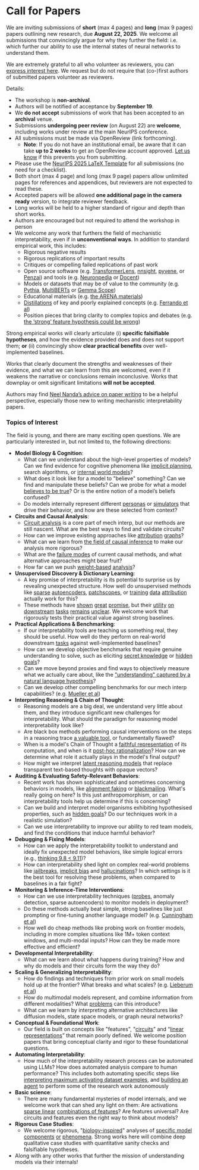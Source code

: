 # Call for Papers
We are inviting submissions of **short** (max 4 pages) and **long** (max 9 pages) papers outlining new research, due **August 22, 2025**. We welcome all submissions that convincingly argue for why they further the field: i.e. which further our ability to use the internal states of neural networks to understand them. 

We are extremely grateful to all who volunteer as reviewers, you can [express interest here](https://www.google.com/url?q=https://docs.google.com/forms/d/e/1FAIpQLSdiw1SJllzoTz_nqzDTzTOGb9DV3W_truQyh-WvYj_QGIi7Mg/viewform?usp%3Ddialog&sa=D&source=editors&ust=1752660639768164&usg=AOvVaw3FIM0175_MM_1lk3gjOViS). We request but do not require that (co-)first authors of submitted papers volunteer as reviewers. 

Details: 
* The workshop is **non-archival**.
* Authors will be notified of acceptance by **September 19**.
* We **do not accept** submissions of work that has been accepted to an **archival** venue.
* Submissions **undergoing peer review** (on August 22) are **welcome**, including works under review at the main NeurIPS conference.
* All submissions must be made via OpenReview (link forthcoming).
  * **Note**: If you do not have an institutional email, be aware that it can take **up to 2 weeks** to get an OpenReview account approved. [Let us know](mailto:neurips2025@mechinterpworkshop.com) if this prevents you from submitting.
* Please use the [NeurIPS 2025 LaTeX Template](https://www.google.com/url?q=https://media.neurips.cc/Conferences/NeurIPS2025/Styles.zip&sa=D&source=editors&ust=1752660639770628&usg=AOvVaw1jYTmCnMt2sjSwnhPmcUxf) for all submissions (no need for a checklist).
* Both short (max 4 page) and long (max 9 page) papers allow unlimited pages for references and appendices, but reviewers are not expected to read these.
* Accepted papers will be allowed **one additional page in the camera ready** version, to integrate reviewer feedback.
* Long works will be held to a higher standard of rigour and depth than short works.
* Authors are encouraged but not required to attend the workshop in person
* We welcome any work that furthers the field of mechanistic interpretability, even if in **unconventional ways**. In addition to standard empirical work, this includes:
  * Rigorous negative results
  * Rigorous replications of important results
  * Critiques or compelling failed replications of past work
  * Open source software (e.g. [TransformerLens](https://www.google.com/url?q=https://github.com/neelnanda-io/TransformerLens&sa=D&source=editors&ust=1752660639772812&usg=AOvVaw3RcZrZ5kASawSV5DFXbdwZ), [nnsight](https://www.google.com/url?q=https://github.com/ndif-team/nnsight&sa=D&source=editors&ust=1752660639772969&usg=AOvVaw1iWsvp8vAhZHs4791a_uD_), [pyvene](https://www.google.com/url?q=https://github.com/stanfordnlp/pyvene/tree/main/pyvene/models/mlp&sa=D&source=editors&ust=1752660639773097&usg=AOvVaw1ZiwJW6OW5J4z_YgEZ0WSB), or [Penzai](https://www.google.com/url?q=https://github.com/google-deepmind/penzai&sa=D&source=editors&ust=1752660639773243&usg=AOvVaw3uBuTAZiu1kPhYBIb3SVzq)) and tools (e.g. [Neuronpedia](https://www.google.com/url?q=http://neuronpedia.org&sa=D&source=editors&ust=1752660639773392&usg=AOvVaw1pomKMwYyiN9BkJ8CLb_06) or [Docent](https://www.google.com/url?q=https://transluce.org/introducing-docent&sa=D&source=editors&ust=1752660639773539&usg=AOvVaw14zNjFQpJQ37X3b6suXhND))
  * Models or datasets that may be of value to the community (e.g. [Pythia](https://www.google.com/url?q=https://arxiv.org/abs/2304.01373&sa=D&source=editors&ust=1752660639773831&usg=AOvVaw0K3lwq3vzQkFYG9AJqbksh), [MultiBERTs](https://www.google.com/url?q=https://arxiv.org/abs/2106.16163&sa=D&source=editors&ust=1752660639773950&usg=AOvVaw3-nWMkBe1fb8rxe8reDvp8) or [Gemma Scope](https://www.google.com/url?q=https://arxiv.org/abs/2408.05147&sa=D&source=editors&ust=1752660639774072&usg=AOvVaw1x51WGtlv7eS6fRvIiLHcZ))
  * Educational materials (e.g. [the ARENA materials](https://www.google.com/url?q=https://arena3-chapter1-transformer-interp.streamlit.app/&sa=D&source=editors&ust=1752660639774337&usg=AOvVaw1ycVbQceGki9IdFXogw0Vi))
  * [Distillations](https://www.google.com/url?q=https://distill.pub/2017/research-debt/&sa=D&source=editors&ust=1752660639774528&usg=AOvVaw3B_KcruKx_uW1gXKlpTu65) of key and poorly explained concepts (e.g. [Ferrando et al](https://www.google.com/url?q=https://arxiv.org/abs/2405.00208&sa=D&source=editors&ust=1752660639774753&usg=AOvVaw28VezZGS732VCjFz2fFdL8))
  * Position pieces that bring clarity to complex topics and debates (e.g. [the ‘strong’ feature hypothesis could be wrong](https://www.google.com/url?q=https://www.alignmentforum.org/posts/tojtPCCRpKLSHBdpn/the-strong-feature-hypothesis-could-be-wrong&sa=D&source=editors&ust=1752660639775209&usg=AOvVaw0bgVzNKMjeZ-4J-tHVVnGE))

Strong empirical works will clearly articulate (i) **specific falsifiable hypotheses**, and how the evidence provided does and does not support them; **or** (ii) convincingly show **clear practical benefits** over well-implemented baselines. 

Works that clearly document the strengths and weaknesses of their evidence, and what we can learn from this are welcomed, even if it weakens the narrative or conclusions remain inconclusive. Works that downplay or omit significant limitations **will not be accepted**. 

Authors may find [Neel Nanda’s advice on paper writing](https://www.google.com/url?q=https://www.alignmentforum.org/posts/eJGptPbbFPZGLpjsp/highly-opinionated-advice-on-how-to-write-ml-papers&sa=D&source=editors&ust=1752660639776831&usg=AOvVaw1n-yXuqKdqoONjkpmo4861) to be a helpful perspective, especially those new to writing mechanistic interpretability papers. 
### Topics of Interest
The field is young, and there are many exciting open questions. We are particularly interested in, but not limited to, the following directions: 
* **Model Biology & Cognition**:
  * What can we understand about the high-level properties of models? Can we find evidence for cognitive phenomena like [implicit planning](https://www.google.com/url?q=https://transformer-circuits.pub/2025/attribution-graphs/biology.html%23dives-poems&sa=D&source=editors&ust=1752660639778085&usg=AOvVaw18C2ktAP3zY-75c1vYAomJ), search algorithms, or [internal world models](https://www.google.com/url?q=https://arxiv.org/abs/2210.13382&sa=D&source=editors&ust=1752660639778297&usg=AOvVaw3QpefdnXBxixvOkWm-_YF7)?
  * What does it look like for a model to "believe" something? Can we find and manipulate these beliefs? Can we probe for what a model [believes to be true](https://www.google.com/url?q=https://arxiv.org/abs/2310.06824&sa=D&source=editors&ust=1752660639778708&usg=AOvVaw0Ku3iOLsC8SGnmHLCuTzZ8)? Or is the entire notion of a model’s beliefs confused?
  * Do models internally represent different [personas](https://www.google.com/url?q=https://arxiv.org/abs/2406.12094&sa=D&source=editors&ust=1752660639779047&usg=AOvVaw1IO58z8TvrwXHfF-Atp6BY) or [simulators](https://www.google.com/url?q=https://www.nature.com/articles/s41586-023-06647-8&sa=D&source=editors&ust=1752660639779180&usg=AOvVaw0xVyWaRIRp40nZTo7D9Pip) that drive their behavior, and how are these selected from context?
* **Circuits and Causal Analysis**:
  * [Circuit analysis](https://www.google.com/url?q=https://distill.pub/2020/circuits/zoom-in/&sa=D&source=editors&ust=1752660639779622&usg=AOvVaw043bqJIJ8hXhkrX5HqJhnI) is a core part of mech interp, but our methods are still nascent. What are the best ways to find and validate circuits?
  * How can we improve existing approaches like [attribution](https://www.google.com/url?q=https://arxiv.org/abs/2406.11944&sa=D&source=editors&ust=1752660639780070&usg=AOvVaw28Kji7NMuHEP5W-Y5goojs) [graphs](https://www.google.com/url?q=https://transformer-circuits.pub/2025/attribution-graphs/methods.html&sa=D&source=editors&ust=1752660639780204&usg=AOvVaw2dUQqBmiVC5SuetRkgTnj5)?
  * What can we learn from [the field of causal inference](https://www.google.com/url?q=https://arxiv.org/abs/2407.04690&sa=D&source=editors&ust=1752660639780483&usg=AOvVaw0lHHqwkb8MiTMCD642bt7C) to make our analysis more rigorous?
  * What are the [failure modes](https://www.google.com/url?q=https://arxiv.org/abs/2307.15771&sa=D&source=editors&ust=1752660639780764&usg=AOvVaw37EJ6R0dTSNQ_B6yUSkpSF) of current causal methods, and what alternative approaches might bear fruit?
  * How far can we push [weight-based](https://www.google.com/url?q=https://arxiv.org/abs/2301.05217&sa=D&source=editors&ust=1752660639781102&usg=AOvVaw2uHS1yYglcBXgy3lbWRzwo) [analysis](https://www.google.com/url?q=https://arxiv.org/abs/2410.08417&sa=D&source=editors&ust=1752660639781215&usg=AOvVaw0VFDjpgagM1thQEQNkfLQs)?
* **Unsupervised Discovery & Dictionary Learning**:
  * A key promise of interpretability is its potential to surprise us by revealing unexpected structure. How well do unsupervised methods like [sparse](https://www.google.com/url?q=https://arxiv.org/abs/2103.15949&sa=D&source=editors&ust=1752660639781803&usg=AOvVaw3u0pku2iiwWGJRv_Q-fkoN) [autoencoders](https://www.google.com/url?q=https://transformer-circuits.pub/2023/monosemantic-features&sa=D&source=editors&ust=1752660639781958&usg=AOvVaw0ohuLoFk3LxJ87k0Of-6tG), [patch](https://www.google.com/url?q=https://arxiv.org/abs/2401.06102&sa=D&source=editors&ust=1752660639782072&usg=AOvVaw0TvQDm37VLW0lyqiDYcpkH)[scopes](https://www.google.com/url?q=https://arxiv.org/abs/2403.10949v2&sa=D&source=editors&ust=1752660639782154&usg=AOvVaw0zVOo2e9h7nSU68Zan0d7y), or [training](https://www.google.com/url?q=https://proceedings.mlr.press/v70/koh17a?ref%3Dhttps://githubhelp.com&sa=D&source=editors&ust=1752660639782293&usg=AOvVaw1yGVqc__cHQ39dBu_3irZ3) [data](https://www.google.com/url?q=https://arxiv.org/abs/2308.03296&sa=D&source=editors&ust=1752660639782398&usg=AOvVaw2Y-zGvPJX_srdN9ITDPMJB) [attribution](https://www.google.com/url?q=https://arxiv.org/abs/2205.11482&sa=D&source=editors&ust=1752660639782532&usg=AOvVaw0rLrry1YdCkVyPfz-AakEe) actually work for this?
  * These methods have [shown](https://www.google.com/url?q=https://transformer-circuits.pub/2024/scaling-monosemanticity/index.html&sa=D&source=editors&ust=1752660639782802&usg=AOvVaw1cav_uPqLAW_XiHqd0LP9l) [great](https://www.google.com/url?q=https://transformer-circuits.pub/2025/attribution-graphs/biology.html&sa=D&source=editors&ust=1752660639782937&usg=AOvVaw0eCIxGvJeK-0SsPu6HWrR3) [promise](https://www.google.com/url?q=https://arxiv.org/abs/2503.10965&sa=D&source=editors&ust=1752660639783045&usg=AOvVaw04LTw_okbgcUcoEetqtTv6), but their [utility](https://www.google.com/url?q=https://arxiv.org/abs/2502.16681&sa=D&source=editors&ust=1752660639783174&usg=AOvVaw2I2HgDLCU0W0cMGcOOkzRL) [on](https://www.google.com/url?q=https://www.tilderesearch.com/blog/sieve&sa=D&source=editors&ust=1752660639783294&usg=AOvVaw2TKGHBORNdgUbMhEIHwli1) [downstream](https://www.google.com/url?q=https://arxiv.org/abs/2501.17148&sa=D&source=editors&ust=1752660639783415&usg=AOvVaw0MxSpi68ZlqO3ezCPnHgJ-) [tasks](https://www.google.com/url?q=https://transformer-circuits.pub/2024/features-as-classifiers/index.html&sa=D&source=editors&ust=1752660639783565&usg=AOvVaw1VQJ1Gpj63uukdszMM7M05) [remains](https://www.google.com/url?q=https://arxiv.org/abs/2502.04382&sa=D&source=editors&ust=1752660639783675&usg=AOvVaw0LvGsYlCtDGTf4tWCjSb51) [unclear](https://www.google.com/url?q=https://www.alignmentforum.org/posts/4uXCAJNuPKtKBsi28/negative-results-for-saes-on-downstream-tasks&sa=D&source=editors&ust=1752660639783823&usg=AOvVaw1zZgjSe5wKyCLT8j85yzh3). We welcome work that rigorously tests their practical value against strong baselines.
* **Practical Applications & Benchmarking**:
  * If our interpretability tools are teaching us something real, they should be useful. How well do they perform on real-world downstream [tasks](https://www.google.com/url?q=https://www.lesswrong.com/posts/wGRnzCFcowRCrpX4Y/downstream-applications-as-validation-of-interpretability&sa=D&source=editors&ust=1752660639784581&usg=AOvVaw0Bz7Ht-d0tqfD_72RawjmD) against well-implemented baselines?
  * How can we develop objective benchmarks that require genuine understanding to solve, such as eliciting [secret knowledge](https://www.google.com/url?q=https://arxiv.org/abs/2505.14352&sa=D&source=editors&ust=1752660639784992&usg=AOvVaw1bpCGTraO_nCIphWE0dsXu) or [hidden goals](https://www.google.com/url?q=https://arxiv.org/abs/2503.10965&sa=D&source=editors&ust=1752660639785173&usg=AOvVaw1f5uc8qEOGCwcnVRzTVZPT)?
  * Can we move beyond proxies and find ways to objectively measure what we actually care about, like the ["understanding" captured by a natural language hypothesis](https://www.google.com/url?q=https://arxiv.org/abs/2502.04382&sa=D&source=editors&ust=1752660639785689&usg=AOvVaw1A4lbFUCq2i4kS_HpB9DE2)?
  * Can we develop other compelling benchmarks for our mech interp capabilities? (e.g. [Mueller et al](https://www.google.com/url?q=https://arxiv.org/abs/2504.13151&sa=D&source=editors&ust=1752660639786031&usg=AOvVaw3q5ln51H2ErfrgVPWczFIr))
* **Interpreting Reasoning & Chain of Thought**:
  * Reasoning models are a big deal, we understand very little about them, and they introduce significant new challenges for interpretability. What should the paradigm for reasoning model interpretability look like?
  * Are black box methods performing causal interventions on the steps in a reasoning trace [a valuable tool](https://www.google.com/url?q=https://arxiv.org/abs/2506.19143&sa=D&source=editors&ust=1752660639786939&usg=AOvVaw0LFB2GS1mPPk__SR1Dq6F_), or fundamentally flawed?
  * When is a model's Chain of Thought a [faithful representation](https://www.google.com/url?q=https://arxiv.org/abs/2305.04388&sa=D&source=editors&ust=1752660639787248&usg=AOvVaw1tVNc1B0aIoRi45h878yWm) of its computation, and when is it [post-hoc rationalization](https://www.google.com/url?q=https://arxiv.org/abs/2503.08679&sa=D&source=editors&ust=1752660639787470&usg=AOvVaw0Vw5OKiqfbDmC7B1gQWd7k)? How can we determine what role it actually plays in the model's final output?
  * How might we interpret [latent reasoning models](https://www.google.com/url?q=https://arxiv.org/abs/2412.06769&sa=D&source=editors&ust=1752660639787841&usg=AOvVaw3Yf3z0cfs5RLRMzBcw6mNt) that replace transparent text-based thoughts with opaque vectors?
* **Auditing & Evaluating Safety-Relevant Behaviors**:
  * Recent work has shown sophisticated and sometimes concerning behaviors in models, like [alignment faking](https://www.google.com/url?q=https://arxiv.org/abs/2412.14093&sa=D&source=editors&ust=1752660639788488&usg=AOvVaw3KavbngfeTAkXTh0LoWW3q) or [blackmailing](https://www.google.com/url?q=https://www.anthropic.com/research/agentic-misalignment&sa=D&source=editors&ust=1752660639788637&usg=AOvVaw3ZzmSbgv0qiW8aUDttRTge). What's really going on here? Is this just anthropomorphism, or can interpretability tools help us determine if this is concerning?
  * Can we build and interpret model organisms exhibiting hypothesised properties, such as [hidden goals](https://www.google.com/url?q=https://arxiv.org/abs/2503.10965&sa=D&source=editors&ust=1752660639789164&usg=AOvVaw18ZdoPh1I5KU0ZSLYDAfYe)? Do our techniques work in a realistic simulation?
  * Can we use interpretability to improve our ability to red team models, and find the conditions that induce harmful behavior?
* **Debugging & Fixing Models**:
  * How can we apply the interpretability toolkit to understand and ideally fix unexpected model behaviors, like simple logical errors (e.g., [thinking 9.8 < 9.11](https://www.google.com/url?q=https://transluce.org/observability-interface&sa=D&source=editors&ust=1752660639790111&usg=AOvVaw0vnhbxA4J3nzbDCjVlEgG-))?
  * How can interpretability shed light on complex real-world problems like [jailbreaks](https://www.google.com/url?q=https://transformer-circuits.pub/2025/attribution-graphs/biology.html%23dives-jailbreak&sa=D&source=editors&ust=1752660639790496&usg=AOvVaw0ZYtzXq8VEHEFG6_lDknQU), [implicit bias](https://www.google.com/url?q=https://arxiv.org/abs/2506.10922&sa=D&source=editors&ust=1752660639790635&usg=AOvVaw0W9Ib7HPC8v2iS46W25o03) and [hallucinations](https://www.google.com/url?q=https://arxiv.org/abs/2411.14257&sa=D&source=editors&ust=1752660639790761&usg=AOvVaw3sCHKCvvPwzb0xSgwdA4OL)? In which settings is it the best tool for resolving these problems, when compared to baselines in a fair fight?
* **Monitoring & Inference-Time Interventions**:
  * How can we use interpretability techniques ([probes](https://www.google.com/url?q=https://arxiv.org/abs/2102.12452&sa=D&source=editors&ust=1752660639791368&usg=AOvVaw31puGWt1M3wZfzBgp8Oe35), anomaly detection, sparse autoencoders) to monitor models in deployment?
  * Do these methods actually beat simple, strong baselines like just prompting or fine-tuning another language model? (e.g. [Cunningham et al](https://www.google.com/url?q=https://alignment.anthropic.com/2025/cheap-monitors/&sa=D&source=editors&ust=1752660639791939&usg=AOvVaw2Go1E8qgiircCorvLjbjLY))
  * How well do cheap methods like probing work on frontier models, including in more complex situations like 1M+ token context windows, and multi-modal inputs? How can they be made more effective and efficient?
* **Developmental Interpretability**:
  * What can we learn about what happens during training? How and why do models and their circuits form the way they do?
* **Scaling & Generalizing Interpretability**:
  * How do findings and techniques from prior work on small models hold up at the frontier? What breaks and what scales? (e.g. [Lieberum et al](https://www.google.com/url?q=https://arxiv.org/abs/2307.09458&sa=D&source=editors&ust=1752660639793403&usg=AOvVaw1kTOF9iibYG3Amr7i1NS8H))
  * How do multimodal models represent, and combine information from different modalities? What [problems](https://www.google.com/url?q=https://openreview.net/pdf?id%3DVUhRdZp8ke&sa=D&source=editors&ust=1752660639793771&usg=AOvVaw3PZfkVJiF3g1NvxoCScRc_) can this introduce?
  * What can we learn by interpreting alternative architectures like diffusion models, state space models, or graph neural networks?
* **Conceptual & Foundational Work**:
  * Our field is built on concepts like "features", "[circuits](https://www.google.com/url?q=https://distill.pub/2020/circuits/zoom-in/&sa=D&source=editors&ust=1752660639794494&usg=AOvVaw0WIT8rMHpf5fBUDC2P5Vj-)" and “[linear representations](https://www.google.com/url?q=https://transformer-circuits.pub/2024/july-update/index.html%23linear-representations&sa=D&source=editors&ust=1752660639794684&usg=AOvVaw2WkBJtp12xoFLdadqhIgMi)” that remain poorly defined. We welcome position papers that bring conceptual clarity and rigor to these foundational questions.
* **Automating Interpretability**:
  * How much of the interpretability research process can be automated using LLMs? How does automated analysis compare to human performance? This includes both automating specific steps like [interpreting maximum activating dataset examples](https://www.google.com/url?q=https://openaipublic.blob.core.windows.net/neuron-explainer/paper/index.html&sa=D&source=editors&ust=1752660639795631&usg=AOvVaw1taMEgtW6HWukFhGjy2Ivv), and [building an agent](https://www.google.com/url?q=https://arxiv.org/abs/2404.14394&sa=D&source=editors&ust=1752660639795777&usg=AOvVaw0WC9sxJR2tK0mTuZw2k7wU) to perform some of the research work autonomously
* **Basic science**:
  * There are many fundamental mysteries of model internals, and we welcome work that can shed any light on them: Are activations [sparse linear](https://www.google.com/url?q=https://arxiv.org/abs/1601.03764&sa=D&source=editors&ust=1752660639796381&usg=AOvVaw1pemed0gHWwPa0g0x4Lyyi) [combinations of features](https://www.google.com/url?q=https://transformer-circuits.pub/2022/toy_model/index.html&sa=D&source=editors&ust=1752660639796600&usg=AOvVaw0zqcBqL1zTyaP6vUem1jeG)? Are features universal? Are circuits and features even the right way to think about models?
* **Rigorous Case Studies**:
  * We welcome rigorous, "[biology-inspired](https://www.google.com/url?q=https://distill.pub/2020/circuits/curve-circuits/&sa=D&source=editors&ust=1752660639797165&usg=AOvVaw34rDW7xgQ4L7inzZA75NbP)" analyses of [specific model](https://www.google.com/url?q=https://arxiv.org/abs/2310.04625&sa=D&source=editors&ust=1752660639797312&usg=AOvVaw38sl1GFnyDWoUAKgNx6eDw) [components](https://www.google.com/url?q=https://transformer-circuits.pub/2024/scaling-monosemanticity/index.html&sa=D&source=editors&ust=1752660639797467&usg=AOvVaw0dg61dfggcYVl3TtLU2Umd) [or](https://www.google.com/url?q=https://arxiv.org/abs/2305.01610&sa=D&source=editors&ust=1752660639797622&usg=AOvVaw0G-5Uy2lFQeDWxa4aDDgvN) [phenomena](https://www.google.com/url?q=https://arxiv.org/abs/2306.09346&sa=D&source=editors&ust=1752660639797742&usg=AOvVaw2wFcRMjM1Ry3yt7RVhEfUe). Strong works here will combine deep qualitative case studies with quantitative sanity checks and falsifiable hypotheses.
* Along with any other works that further the mission of understanding models via their internals!